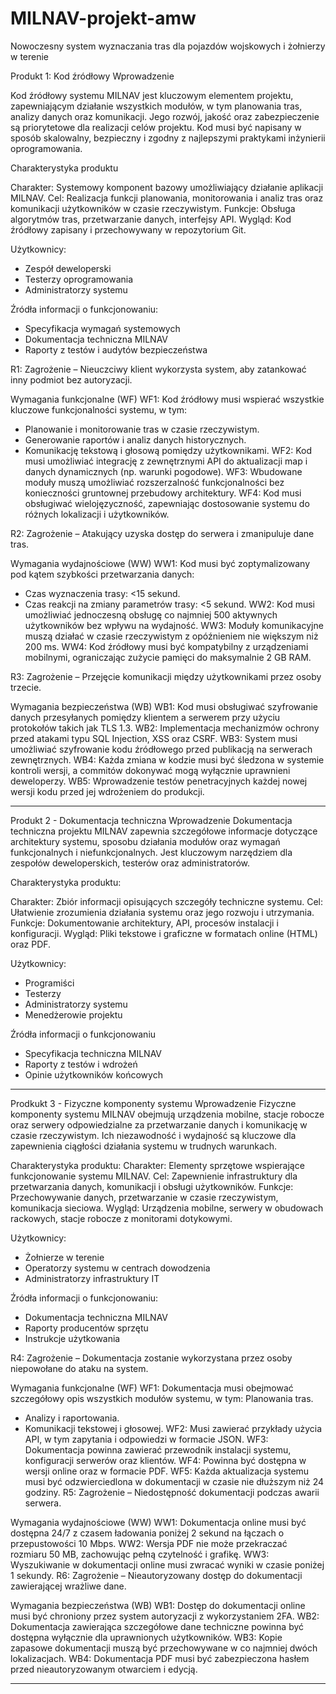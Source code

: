 # MILNAV-projekt-amw
Nowoczesny system wyznaczania tras dla pojazdów wojskowych i żołnierzy w terenie

Produkt 1: Kod źródłowy
Wprowadzenie

Kod źródłowy systemu MILNAV jest kluczowym elementem projektu, zapewniającym działanie wszystkich modułów, w tym planowania tras, analizy danych oraz komunikacji. Jego rozwój, jakość oraz zabezpieczenie są priorytetowe dla realizacji celów projektu. Kod musi być napisany w sposób skalowalny, bezpieczny i zgodny z najlepszymi praktykami inżynierii oprogramowania.

Charakterystyka produktu

Charakter: Systemowy komponent bazowy umożliwiający działanie aplikacji MILNAV.
Cel: Realizacja funkcji planowania, monitorowania i analiz tras oraz komunikacji użytkowników w czasie rzeczywistym.
Funkcje: Obsługa algorytmów tras, przetwarzanie danych, interfejsy API.
Wygląd: Kod źródłowy zapisany i przechowywany w repozytorium Git.

Użytkownicy:
- Zespół deweloperski
- Testerzy oprogramowania
- Administratorzy systemu

Źródła informacji o funkcjonowaniu:
- Specyfikacja wymagań systemowych
- Dokumentacja techniczna MILNAV
- Raporty z testów i audytów bezpieczeństwa

R1: Zagrożenie – Nieuczciwy klient wykorzysta system, aby zatankować inny podmiot bez autoryzacji.

Wymagania funkcjonalne (WF)
WF1: Kod źródłowy musi wspierać wszystkie kluczowe funkcjonalności systemu, w tym:
- Planowanie i monitorowanie tras w czasie rzeczywistym.
- Generowanie raportów i analiz danych historycznych.
- Komunikację tekstową i głosową pomiędzy użytkownikami.
WF2: Kod musi umożliwiać integrację z zewnętrznymi API do aktualizacji map i danych dynamicznych (np. warunki pogodowe).
WF3: Wbudowane moduły muszą umożliwiać rozszerzalność funkcjonalności bez konieczności gruntownej przebudowy architektury.
WF4: Kod musi obsługiwać wielojęzyczność, zapewniając dostosowanie systemu do różnych lokalizacji i użytkowników.

R2: Zagrożenie – Atakujący uzyska dostęp do serwera i zmanipuluje dane tras.

Wymagania wydajnościowe (WW)
WW1: Kod musi być zoptymalizowany pod kątem szybkości przetwarzania danych:
- Czas wyznaczenia trasy: <15 sekund.
- Czas reakcji na zmiany parametrów trasy: <5 sekund.
WW2: Kod musi umożliwiać jednoczesną obsługę co najmniej 500 aktywnych użytkowników bez wpływu na wydajność.
WW3: Moduły komunikacyjne muszą działać w czasie rzeczywistym z opóźnieniem nie większym niż 200 ms.
WW4: Kod źródłowy musi być kompatybilny z urządzeniami mobilnymi, ograniczając zużycie pamięci do maksymalnie 2 GB RAM.

R3: Zagrożenie – Przejęcie komunikacji między użytkownikami przez osoby trzecie.

Wymagania bezpieczeństwa (WB)
WB1: Kod musi obsługiwać szyfrowanie danych przesyłanych pomiędzy klientem a serwerem przy użyciu protokołów takich jak TLS 1.3.
WB2: Implementacja mechanizmów ochrony przed atakami typu SQL Injection, XSS oraz CSRF.
WB3: System musi umożliwiać szyfrowanie kodu źródłowego przed publikacją na serwerach zewnętrznych.
WB4: Każda zmiana w kodzie musi być śledzona w systemie kontroli wersji, a commitów dokonywać mogą wyłącznie uprawnieni deweloperzy.
WB5: Wprowadzenie testów penetracyjnych każdej nowej wersji kodu przed jej wdrożeniem do produkcji.

---

Produkt 2 - Dokumentacja techniczna
Wprowadzenie
Dokumentacja techniczna projektu MILNAV zapewnia szczegółowe informacje dotyczące architektury systemu, sposobu działania modułów oraz wymagań funkcjonalnych i niefunkcjonalnych. Jest kluczowym narzędziem dla zespołów deweloperskich, testerów oraz administratorów.

Charakterystyka produktu:

Charakter: Zbiór informacji opisujących szczegóły techniczne systemu.
Cel: Ułatwienie zrozumienia działania systemu oraz jego rozwoju i utrzymania.
Funkcje: Dokumentowanie architektury, API, procesów instalacji i konfiguracji.
Wygląd: Pliki tekstowe i graficzne w formatach online (HTML) oraz PDF.

Użytkownicy:
- Programiści
- Testerzy
- Administratorzy systemu
- Menedżerowie projektu

Źródła informacji o funkcjonowaniu
- Specyfikacja techniczna MILNAV
- Raporty z testów i wdrożeń
- Opinie użytkowników końcowych

---
Prodkukt 3 - Fizyczne komponenty systemu
Wprowadzenie
Fizyczne komponenty systemu MILNAV obejmują urządzenia mobilne, stacje robocze oraz serwery odpowiedzialne za przetwarzanie danych i komunikację w czasie rzeczywistym. Ich niezawodność i wydajność są kluczowe dla zapewnienia ciągłości działania systemu w trudnych warunkach.

Charakterystyka produktu:
Charakter: Elementy sprzętowe wspierające funkcjonowanie systemu MILNAV.
Cel: Zapewnienie infrastruktury dla przetwarzania danych, komunikacji i obsługi użytkowników.
Funkcje: Przechowywanie danych, przetwarzanie w czasie rzeczywistym, komunikacja sieciowa.
Wygląd: Urządzenia mobilne, serwery w obudowach rackowych, stacje robocze z monitorami dotykowymi.

Użytkownicy:
- Żołnierze w terenie
- Operatorzy systemu w centrach dowodzenia
- Administratorzy infrastruktury IT

Źródła informacji o funkcjonowaniu:
- Dokumentacja techniczna MILNAV
- Raporty producentów sprzętu
- Instrukcje użytkowania

R4: Zagrożenie – Dokumentacja zostanie wykorzystana przez osoby niepowołane do ataku na system.

Wymagania funkcjonalne (WF)
WF1: Dokumentacja musi obejmować szczegółowy opis wszystkich modułów systemu, w tym:
Planowania tras.
- Analizy i raportowania.
- Komunikacji tekstowej i głosowej.
WF2: Musi zawierać przykłady użycia API, w tym zapytania i odpowiedzi w formacie JSON.
WF3: Dokumentacja powinna zawierać przewodnik instalacji systemu, konfiguracji serwerów oraz klientów.
WF4: Powinna być dostępna w wersji online oraz w formacie PDF.
WF5: Każda aktualizacja systemu musi być odzwierciedlona w dokumentacji w czasie nie dłuższym niż 24 godziny.
R5: Zagrożenie – Niedostępność dokumentacji podczas awarii serwera.

Wymagania wydajnościowe (WW)
WW1: Dokumentacja online musi być dostępna 24/7 z czasem ładowania poniżej 2 sekund na łączach o przepustowości 10 Mbps.
WW2: Wersja PDF nie może przekraczać rozmiaru 50 MB, zachowując pełną czytelność i grafikę.
WW3: Wyszukiwanie w dokumentacji online musi zwracać wyniki w czasie poniżej 1 sekundy.
R6: Zagrożenie – Nieautoryzowany dostęp do dokumentacji zawierającej wrażliwe dane.

Wymagania bezpieczeństwa (WB)
WB1: Dostęp do dokumentacji online musi być chroniony przez system autoryzacji z wykorzystaniem 2FA.
WB2: Dokumentacja zawierająca szczegółowe dane techniczne powinna być dostępna wyłącznie dla uprawnionych użytkowników.
WB3: Kopie zapasowe dokumentacji muszą być przechowywane w co najmniej dwóch lokalizacjach.
WB4: Dokumentacja PDF musi być zabezpieczona hasłem przed nieautoryzowanym otwarciem i edycją.

---

